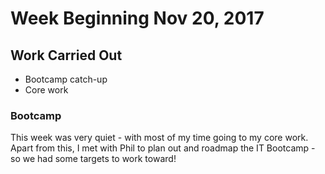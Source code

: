 # Week Beginning Nov 20, 2017

## Work Carried Out
* Bootcamp catch-up
* Core work

### Bootcamp
This week was very quiet - with most of my time going to my core work. Apart from this, I met with Phil to plan out and roadmap the IT Bootcamp - so we had some targets to work toward!